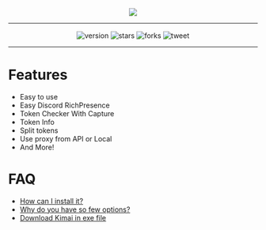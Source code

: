 <div align="center">
   <img src="https://i.imgur.com/1os8nmt.jpg" />
</div>

---
<div align="center">
  <a><img align="center" alt="version" src="https://img.shields.io/badge/Version-1.0-brightgreen"></a>
  <a><img align="center" alt="stars" src="https://img.shields.io/github/stars/lbeete/Kimai"></a>
  <a><img align="center" alt="forks" src="https://img.shields.io/github/forks/lbeete/Kimai"></a>
  <a><img align="center" alt="tweet" src="https://img.shields.io/twitter/url?url=https%3A%2F%2Fgithub.com%2Flbeete%2FKimai"</a>
</div>

---
   
# Features
- Easy to use
- Easy Discord RichPresence
- Token Checker With Capture
- Token Info
- Split tokens
- Use proxy from API or Local
- And More!

# FAQ

- [How can I install it?](https://github.com/lbeete/Kimai/wiki/How-to-install)
- [Why do you have so few options?](https://github.com/lbeete/Kimai/wiki/%C2%BFWhy-does-it-have-so-few-modules-and-so-few-options%3F)
- [Download Kimai in exe file](https://github.com/lbeete/Kimai/releases/tag/v1.0)

